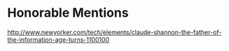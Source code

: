 # Honorable Mentions

http://www.newyorker.com/tech/elements/claude-shannon-the-father-of-the-information-age-turns-1100100
